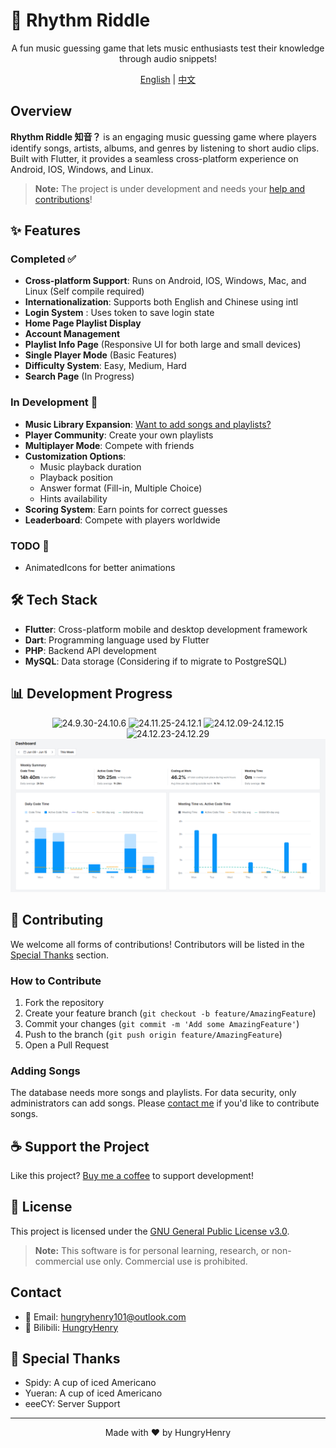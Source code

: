 # 🎵 Rhythm Riddle

<div align="center">

A fun music guessing game that lets music enthusiasts test their knowledge through audio snippets!

[English](#english) | [中文](README.md)

</div>

## Overview

**Rhythm Riddle 知音？** is an engaging music guessing game where players identify songs, artists, albums, and genres by listening to short audio clips. Built with Flutter, it provides a seamless cross-platform experience on Android, IOS, Windows, and Linux.

> **Note:** The project is under development and needs your [help and contributions](#contributing)!

## ✨ Features

### Completed ✅
- **Cross-platform Support**: Runs on Android, IOS, Windows, Mac, and Linux (Self compile required)
- **Internationalization**: Supports both English and Chinese using intl
- **Login System** : Uses token to save login state 
- **Home Page Playlist Display**
- **Account Management**
- **Playlist Info Page** (Responsive UI for both large and small devices)
- **Single Player Mode** (Basic Features)
- **Difficulty System**: Easy, Medium, Hard
- **Search Page** (In Progress)

### In Development 🚧
- **Music Library Expansion**: [Want to add songs and playlists?](#adding-songs)
- **Player Community**: Create your own playlists
- **Multiplayer Mode**: Compete with friends
- **Customization Options**:
  - Music playback duration
  - Playback position
  - Answer format (Fill-in, Multiple Choice)
  - Hints availability
- **Scoring System**: Earn points for correct guesses
- **Leaderboard**: Compete with players worldwide

### TODO 📝
- AnimatedIcons for better animations

## 🛠️ Tech Stack

- **Flutter**: Cross-platform mobile and desktop development framework
- **Dart**: Programming language used by Flutter
- **PHP**: Backend API development
- **MySQL**: Data storage (Considering if to migrate to PostgreSQL)

## 📊 Development Progress

<div align="center">

![24.9.30-24.10.6](img_for_readme/24.9.30-24.10.6.png)
![24.11.25-24.12.1](img_for_readme/24.11.25-24.12.1.png)
![24.12.09-24.12.15](img_for_readme/24.12.09-24.12.15.png)
![24.12.23-24.12.29](img_for_readme/24.12.23-24.12.29.png)
![25.5.09-25.5.15](img_for_readme/25.5.09-25.5.15.png)

</div>

## 🤝 Contributing

We welcome all forms of contributions! Contributors will be listed in the [Special Thanks](#special-thanks) section.

### How to Contribute
1. Fork the repository
2. Create your feature branch (`git checkout -b feature/AmazingFeature`)
3. Commit your changes (`git commit -m 'Add some AmazingFeature'`)
4. Push to the branch (`git push origin feature/AmazingFeature`)
5. Open a Pull Request

### Adding Songs
The database needs more songs and playlists. For data security, only administrators can add songs. Please [contact me](#contact) if you'd like to contribute songs.

## ☕ Support the Project

Like this project? [Buy me a coffee](http://hungryhenry.xyz/reward.html) to support development!

## 📄 License

This project is licensed under the [GNU General Public License v3.0](LICENSE).

> **Note:** This software is for personal learning, research, or non-commercial use only. Commercial use is prohibited.

## Contact

- 📧 Email: [hungryhenry101@outlook.com](mailto:hungryhenry101@outlook.com)
- 🎥 Bilibili: [HungryHenry](https://space.bilibili.com/672872726)

## 🙏 Special Thanks

- Spidy: A cup of iced Americano
- Yueran: A cup of iced Americano
- eeeCY: Server Support

---

<div align="center">
Made with ❤️ by HungryHenry
</div> 
